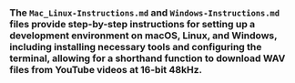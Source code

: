 ### The `Mac_Linux-Instructions.md` and `Windows-Instructions.md` files provide step-by-step instructions for setting up a development environment on macOS, Linux, and Windows, including installing necessary tools and configuring the terminal, allowing for a shorthand function to download WAV files from YouTube videos at 16-bit 48kHz.
